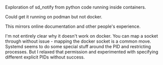Exploration of sd_notify from python code running inside containers.

Could get it running on podman but not docker.

This mirrors online documentation and other people's experience.

I'm not entirely clear why it doesn't work on docker.  You can map a socket through
without issue - mapping the docker socket is a common move.  Systemd seems to do some
special stuff around the PID and restricting processes.  But I relaxed that permission
and experimented with specifying different explicit PIDs without success.
